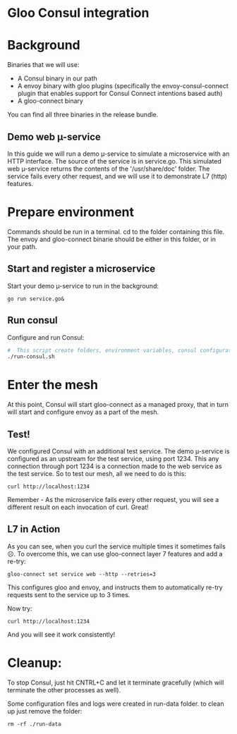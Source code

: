 # Gloo Consul integration

# Background

Binaries that we will use:

- A Consul binary in our path
- A envoy binary with gloo plugins (specifically the envoy-consul-connect plugin that enables support for Consul Connect intentions based auth)
- A gloo-connect binary

You can find all three binaries in the release bundle.

## Demo web µ-service

In this guide we will run a demo µ-service to simulate a microservice with an HTTP interface. 
The source of the service is in service.go.
This simulated web µ-service returns the contents of the '/usr/share/doc' folder.
The service fails every other request, and we will use it to demonstrate L7 (http) features.

# Prepare environment

Commands should be run in a terminal. cd to the folder containing this file. 
The envoy and gloo-connect binarie should be either in this folder, or in your path.

## Start and register a microservice

Start your demo µ-service to run in the background:

```
go run service.go&
``` 

## Run consul

Configure and run Consul:

```bash
#  This script create folders, environment variables, consul configuration and starts consul.
./run-consul.sh
```


# Enter the mesh
At this point, Consul will start gloo-connect as a managed proxy, that in turn will start and configure envoy as a part of the mesh.

## Test!

We configured Consul with an additional test service. The demo µ-service is configured as an upstream for the test service, using port 1234. This any connection through port 1234 is a connection made to the web service as the test service. So to test our mesh, all we need to do is this:
```
curl http://localhost:1234
```
Remember - As the microservice fails every other request, you will see a different result on each invocation of curl. Great!

## L7 in Action

As you can see, when you curl the service multiple times it sometimes fails ☹. To overcome this, we can use gloo-connect layer 7 features and add a re-try:
```
gloo-connect set service web --http --retries=3
```

This configures gloo and envoy, and instructs them to automatically re-try requests sent to the service up to 3 times.

Now try:
```
curl http://localhost:1234
```

And you will see it work consistently!

# Cleanup:

To stop Consul, just hit CNTRL+C and let it terminate gracefully (which will terminate the other processes as well).

Some configuration files and logs were created in run-data folder. to clean up just remove the folder:
```
rm -rf ./run-data
```
